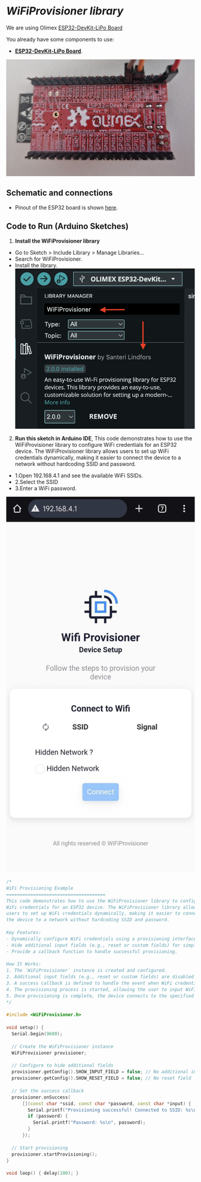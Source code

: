 
# *WiFiProvisioner library*

We are using Olimex [ESP32-DevKit-LiPo Board](https://github.com/OLIMEX/ESP32-DevKit-LiPo/blob/master/DOCS/ESP32-DevKit-LiPo-user-manual.pdf)

You already have some components to use:

- **[ESP32-DevKit-LiPo Board](https://github.com/OLIMEX/ESP32-DevKit-LiPo/blob/master/DOCS/ESP32-DevKit-LiPo-user-manual.pdf)**.

![alt text](/04-displays-and-actuators/src/servo/images/esp32.png)

## Schematic and connections

- Pinout of the ESP32 board is shown [here](images/olimex_esp32.png).

## Code to Run (Arduino Sketches)

1. **Install the WiFiProvisioner library**

- Go to Sketch > Include Library > Manage Libraries…
- Search for WiFiProvisioner.
- Install the library.
![alt text](images/wifiprov.png)

2. **Run this sketch in Arduino IDE**, This code demonstrates how to use the WiFiProvisioner library to configure WiFi credentials for an ESP32 device. The WiFiProvisioner library allows
users to set up WiFi credentials dynamically, making it easier to connect
the device to a network without hardcoding SSID and password.

- 1.Open 192.168.4.1 and see the available WiFi SSIDs.
- 2.Select the SSID
- 3.Enter a WiFi password.

![alt text](images/wifiprov_init.png)

```cpp
/*
WiFi Provisioning Example
=====================================
This code demonstrates how to use the WiFiProvisioner library to configure
WiFi credentials for an ESP32 device. The WiFiProvisioner library allows
users to set up WiFi credentials dynamically, making it easier to connect
the device to a network without hardcoding SSID and password.

Key Features:
- Dynamically configure WiFi credentials using a provisioning interface.
- Hide additional input fields (e.g., reset or custom fields) for simplicity.
- Provide a callback function to handle successful provisioning.

How It Works:
1. The `WiFiProvisioner` instance is created and configured.
2. Additional input fields (e.g., reset or custom fields) are disabled for simplicity.
3. A success callback is defined to handle the event when WiFi credentials are successfully provisioned.
4. The provisioning process is started, allowing the user to input WiFi credentials.
5. Once provisioning is complete, the device connects to the specified WiFi network.
*/

#include <WiFiProvisioner.h>

void setup() {
  Serial.begin(9600);

  // Create the WiFiProvisioner instance
  WiFiProvisioner provisioner;

  // Configure to hide additional fields
  provisioner.getConfig().SHOW_INPUT_FIELD = false; // No additional input field
  provisioner.getConfig().SHOW_RESET_FIELD = false; // No reset field

  // Set the success callback
  provisioner.onSuccess(
      [](const char *ssid, const char *password, const char *input) {
        Serial.printf("Provisioning successful! Connected to SSID: %s\n", ssid);
        if (password) {
          Serial.printf("Password: %s\n", password);
        }
      });

  // Start provisioning
  provisioner.startProvisioning();
}

void loop() { delay(100); }

```
